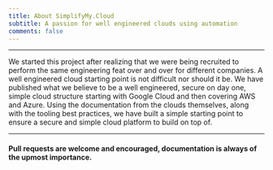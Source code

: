 ```yaml
---
title: About SimplifyMy.Cloud
subtitle: A passion for well engineered clouds using automation
comments: false
---
```


---

We started this project after realizing that we were being recruited to perform the same engineering feat over and over for different companies.  A well engineered cloud starting point is not difficult nor should it be.  We have published what we believe to be a well engineered, secure on day one, simple cloud structure starting with Google Cloud and then covering AWS and Azure.  Using the documentation from the clouds themselves, along with the tooling best practices, we have built a simple starting point to ensure a secure and simple cloud platform to build on top of.

---

#### Pull requests are welcome and encouraged, documentation is always of the upmost importance.